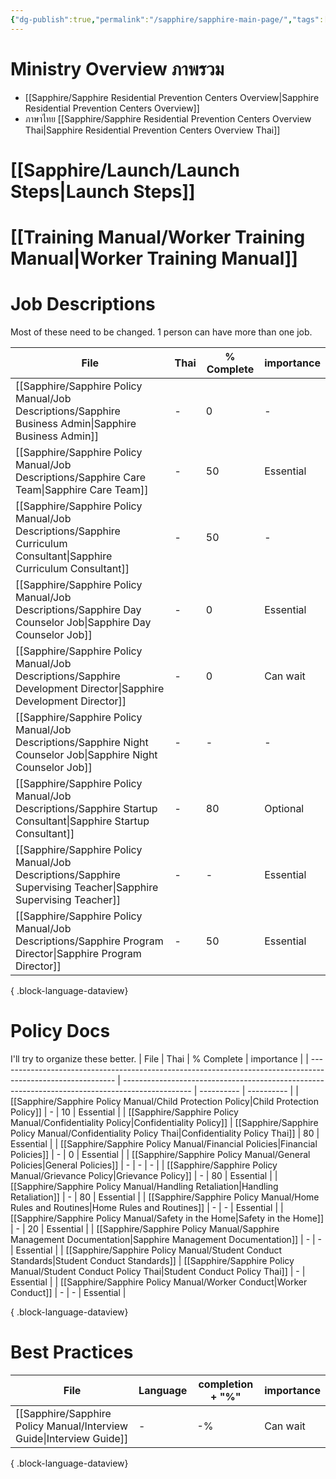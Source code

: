 ```yaml
---
{"dg-publish":true,"permalink":"/sapphire/sapphire-main-page/","tags":["gardenEntry"]}
---
```


# Ministry Overview ภาพรวม

- [[Sapphire/Sapphire Residential Prevention Centers Overview\|Sapphire Residential Prevention Centers Overview]]
- ภาษาไทย [[Sapphire/Sapphire Residential Prevention Centers Overview Thai\|Sapphire Residential Prevention Centers Overview Thai]]

# [[Sapphire/Launch/Launch Steps\|Launch Steps]]


# [[Training Manual/Worker Training Manual\|Worker Training Manual]]


# Job Descriptions
Most of these need to be changed. 
1 person can have more than one job.

| File                                                                                                                   | Thai | % Complete | importance |
| ---------------------------------------------------------------------------------------------------------------------- | ---- | ---------- | ---------- |
| [[Sapphire/Sapphire Policy Manual/Job Descriptions/Sapphire Business Admin\|Sapphire Business Admin]]               | \-   | 0          | \-         |
| [[Sapphire/Sapphire Policy Manual/Job Descriptions/Sapphire Care Team\|Sapphire Care Team]]                         | \-   | 50         | Essential  |
| [[Sapphire/Sapphire Policy Manual/Job Descriptions/Sapphire Curriculum Consultant\|Sapphire Curriculum Consultant]] | \-   | 50         | \-         |
| [[Sapphire/Sapphire Policy Manual/Job Descriptions/Sapphire Day Counselor Job\|Sapphire Day Counselor Job]]         | \-   | 0          | Essential  |
| [[Sapphire/Sapphire Policy Manual/Job Descriptions/Sapphire Development Director\|Sapphire Development Director]]   | \-   | 0          | Can wait   |
| [[Sapphire/Sapphire Policy Manual/Job Descriptions/Sapphire Night Counselor Job\|Sapphire Night Counselor Job]]     | \-   | \-         | \-         |
| [[Sapphire/Sapphire Policy Manual/Job Descriptions/Sapphire Startup Consultant\|Sapphire Startup Consultant]]       | \-   | 80         | Optional   |
| [[Sapphire/Sapphire Policy Manual/Job Descriptions/Sapphire Supervising Teacher\|Sapphire Supervising Teacher]]     | \-   | \-         | Essential  |
| [[Sapphire/Sapphire Policy Manual/Job Descriptions/Sapphire Program Director\|Sapphire Program Director]]           | \-   | 50         | Essential  |

{ .block-language-dataview}

# Policy Docs
I'll try to organize these better.
| File                                                                                                        | Thai                                                                                            | % Complete | importance |
| ----------------------------------------------------------------------------------------------------------- | ----------------------------------------------------------------------------------------------- | ---------- | ---------- |
| [[Sapphire/Sapphire Policy Manual/Child Protection Policy\|Child Protection Policy]]                     | \-                                                                                              | 10         | Essential  |
| [[Sapphire/Sapphire Policy Manual/Confidentiality Policy\|Confidentiality Policy]]                       | [[Sapphire/Sapphire Policy Manual/Confidentiality Policy Thai\|Confidentiality Policy Thai]] | 80         | Essential  |
| [[Sapphire/Sapphire Policy Manual/Financial Policies\|Financial Policies]]                               | \-                                                                                              | 0          | Essential  |
| [[Sapphire/Sapphire Policy Manual/General Policies\|General Policies]]                                   | \-                                                                                              | \-         | \-         |
| [[Sapphire/Sapphire Policy Manual/Grievance Policy\|Grievance Policy]]                                   | \-                                                                                              | 80         | Essential  |
| [[Sapphire/Sapphire Policy Manual/Handling Retaliation\|Handling Retaliation]]                           | \-                                                                                              | 80         | Essential  |
| [[Sapphire/Sapphire Policy Manual/Home Rules and Routines\|Home Rules and Routines]]                     | \-                                                                                              | \-         | Essential  |
| [[Sapphire/Sapphire Policy Manual/Safety in the Home\|Safety in the Home]]                               | \-                                                                                              | 20         | Essential  |
| [[Sapphire/Sapphire Policy Manual/Sapphire Management Documentation\|Sapphire Management Documentation]] | \-                                                                                              | \-         | Essential  |
| [[Sapphire/Sapphire Policy Manual/Student Conduct Standards\|Student Conduct Standards]]                 | [[Sapphire/Sapphire Policy Manual/Student Conduct Policy Thai\|Student Conduct Policy Thai]] | \-         | Essential  |
| [[Sapphire/Sapphire Policy Manual/Worker Conduct\|Worker Conduct]]                                       | \-                                                                                              | \-         | Essential  |

{ .block-language-dataview}


# Best Practices

| File                                                                    | Language | completion + "%" | importance |
| ----------------------------------------------------------------------- | -------- | ---------------- | ---------- |
| [[Sapphire/Sapphire Policy Manual/Interview Guide\|Interview Guide]] | \-       | \-%              | Can wait   |

{ .block-language-dataview}




